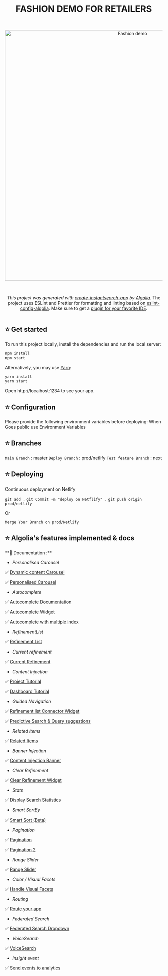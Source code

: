 
<div style="display:flex; justify-content:center; flex-direction:column; text-align:center;">
<h1 style="font-family='Helvetica'; font-size=18px; font-weight=bold; color=grey;">FASHION DEMO FOR RETAILERS</h1>

<img src="https://i.ibb.co/b3FwNnp/Screenshot-2021-03-09-at-10-41-49.png" alt="Fashion demo" width="800" style="margin: 2rem auto"/>

_This project was generated with [create-instantsearch-app](https://github.com/algolia/create-instantsearch-app) by [Algolia](https://algolia.com)._
The project uses ESLint and Prettier for formatting and linting based on [eslint-config-algolia](https://github.com/algolia/eslint-config-algolia#formatting-prettier). Make sure to get a [plugin for your favorite IDE](http://eslint.org/docs/user-guide/integrations.html#editors).

</div>


<h2 style="font-family='Helvetica'; font-size=15px; font-weight=bold; color=grey;">⭐️ Get started</h2>

To run this project locally, install the dependencies and run the local server:

```sh
npm install
npm start
```

Alternatively, you may use [Yarn](https://http://yarnpkg.com/):

```sh
yarn install
yarn start
```

Open http://localhost:1234 to see your app.


<h2 style="font-family='Helvetica'; font-size=15px; font-weight=bold; color=grey;">⭐️ Configuration</h2>

Please provide the following environment variables before deploying:
When Goes public use Environment Variables

<h2 style="font-family='Helvetica'; font-size=15px; font-weight=bold; color=grey;">⭐️ Branches</h2>

`Main Branch` : master
`Deploy Branch` : prod/netlify
`Test feature Branch` : next


<h2 style="font-family='Helvetica'; font-size=15px; font-weight=bold; color=grey;">⭐️ Deploying</h2>

Continuous deployment on Netlify

`git add .`
`git Commit -m "deploy on Netflify" .`
`git push origin prod/netlify`

Or

`Merge Your Branch on prod/Netlify`



<h2 style="font-family='Helvetica'; font-size=15px; font-weight=bold; color=grey; margin-top=2rem;">⭐️ Algolia's features implemented & docs</h2>

<div style="text-align=left">
**📙 Documentation :**

 - *Personalised Carousel*

✅ [Dynamic content Carousel](https://www.algolia.com/doc/guides/solutions/gallery/dynamic-content-carousels/)

✅ [Personalised Carousel](https://www.algolia.com/doc/guides/getting-insights-and-analytics/personalization/personalizing-results/)


 - *Autocomplete*

✅ [Autocomplete Documentation](https://autocomplete.algolia.com/) 

✅ [Autocomplete Widget](https://www.algolia.com/doc/api-reference/widgets/autocomplete/js/)
 
✅ [Autocomplete with multiple index](https://www.algolia.com/doc/guides/building-search-ui/ui-and-ux-patterns/multi-index-search/js/#search-in-multiple-indices) 

- *RefinementList*

✅ [Refinement List](https://www.algolia.com/doc/api-reference/widgets/refinement-list/js/) 

- *Current refinement*

✅ [Current Refinement](https://www.algolia.com/doc/api-reference/widgets/current-refinements/js/) 

- *Content Injection*

✅ [Project Tutorial](https://docs.google.com/document/d/1zHbjhogqDZPLMyu9D0AVlT_rhEalv61tkYPo9U1k0Co/edit#) 

✅ [Dashboard Tutorial](https://algolia.atlassian.net/wiki/spaces/PK/pages/1370489151/IN+REVIEW+Content+Injection+in+Results+With+Query+Rules)

- *Guided Navigation*

✅ [Refinement list Connector Widget](https://www.algolia.com/doc/api-reference/widgets/refinement-list/js/#connector)

✅ [Predictive Search & Query suggestions](https://www.algolia.com/doc/guides/solutions/gallery/predictive-search-suggestions/) 

- *Related items*

✅ [Related Items](https://www.algolia.com/doc/guides/solutions/gallery/related-items/) 

- *Banner Injection*

✅ [Content Injection Banner](https://www.algolia.com/doc/guides/managing-results/rules/merchandising-and-promoting/how-to/add-banners/) 

- *Clear Refinement*

✅ [Clear Refinement Widget](https://www.algolia.com/doc/api-reference/widgets/clear-refinements/js/) 

- *Stats*

✅ [Display Search Statistics](https://www.algolia.com/doc/api-reference/widgets/stats/js/) 

- *Smart SortBy*

✅ [Smart Sort (Beta)](https://docs.google.com/document/d/1hqQdWT38BBfU9_OKWfZpM5I1ga-nPyG8FcW2OSXYAe0/edit#) 

- *Pagination*

✅ [Pagination](https://www.algolia.com/doc/guides/building-search-ui/ui-and-ux-patterns/pagination/js/)
 
✅ [Pagination 2](https://www.algolia.com/doc/api-reference/widgets/pagination/js/) 

 - *Range Slider*

✅ [Range Slider](https://www.algolia.com/doc/api-reference/widgets/range-slider/js/) 

 - *Color / Visual Facets*

✅ [Handle Visual Facets](https://www.algolia.com/doc/guides/solutions/gallery/visual-facets/) 

- *Routing*

✅ [Route your app](https://www.algolia.com/doc/guides/building-search-ui/going-further/routing-urls/js/) 

- *Federated Search*

✅ [Federated Search Dropdown](https://www.algolia.com/doc/guides/solutions/gallery/federated-search/) 

- *VoiceSearch*

✅ [VoiceSearch](https://www.algolia.com/doc/api-reference/widgets/voice-search/js/) 

- *Insight event*

✅ [Send events to analytics](https://www.algolia.com/doc/guides/building-search-ui/going-further/send-insights-events/js/)
</div>
